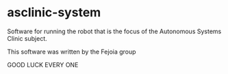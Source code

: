 # asclinic-system

Software for running the robot that is the focus of the Autonomous Systems Clinic subject.

This software was written by the Fejoia group

GOOD LUCK EVERY ONE
